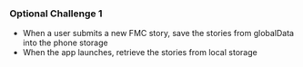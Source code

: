 ### Optional Challenge 1
- When a user submits a new FMC story, save the stories from globalData into the phone storage
- When the app launches, retrieve the stories from local storage
